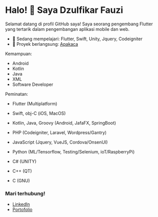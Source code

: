 # Halo! 👋 Saya Dzulfikar Fauzi

Selamat datang di profil GitHub saya! Saya seorang pengembang Flutter yang tertarik dalam pengembangan aplikasi mobile dan web.

- 🌱 Sedang mempelajari: Flutter, Swift, Unity, Jquery, Codeigniter
- 🚀 Proyek berlangsung: [Apakaca](https://github.com/dzulfikar68/apakaca)

Kemampuan:
- Android
- Kotlin
- Java
- XML
- Software Developer

Peminatan:
- Flutter (Multiplatform)
- Swift, obj-C (iOS, MacOS)
- Kotlin, Java, Groovy (Android, JafaFX, SpringBoot)

- PHP (Codeigniter, Laravel, Wordpress/Gantry)
- JavaScript (Jquery, VueJS, Cordova/OnsenUI)
- Python (ML/Tensorflow, Testing/Selenium, ioT/RaspberryPi)

- C# (UNITY)
- C++ (QT)
- C (GNU)

### Mari terhubung!
- [LinkedIn](https://linkedin.com/in/dzulfikar68)
- [Portofolio](https://dzulfikar68.github.io)
